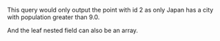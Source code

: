 

This query would only output the point with id 2 as only Japan has a city with population greater than 9.0.

And the leaf nested field can also be an array.

